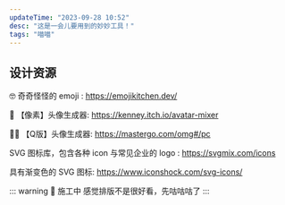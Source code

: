 ```yaml
---
updateTime: "2023-09-28 10:52"
desc: "这是一会儿要用到的妙妙工具！"
tags: "喵喵"
---
```


## 设计资源

🤓 奇奇怪怪的 emoji : https://emojikitchen.dev/

🧔 【像素】头像生成器: https://kenney.itch.io/avatar-mixer

👩‍🦰 【Q版】头像生成器: https://mastergo.com/omg#/pc

SVG 图标库，包含各种 icon 与常见企业的 logo : https://svgmix.com/icons

具有渐变色的 SVG 图标: https://www.iconshock.com/svg-icons/

::: warning 🚧 施工中
感觉排版不是很好看，先咕咕咕了
:::